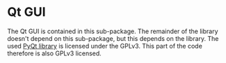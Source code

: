 # Qt GUI

The Qt GUI is contained in this sub-package. The remainder of the library doesn't depend on this sub-package, but this depends on the library. The used [PyQt library](https://riverbankcomputing.com/software/pyqt/intro) is licensed under the GPLv3. This part of the code therefore is also GPLv3 licensed.